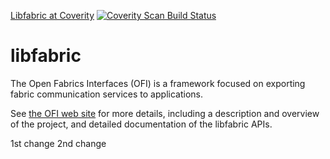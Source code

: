 [Libfabric at Coverity](https://scan.coverity.com/projects/4274)
[<img alt="Coverity Scan Build Status" src="https://scan.coverity.com/projects/4274/badge.svg"/>](https://scan.coverity.com/projects/4274)

libfabric
=========

The Open Fabrics Interfaces (OFI) is a framework focused on exporting fabric communication services to applications.

See [the OFI web site](http://ofiwg.github.io/libfabric/) for more details, including a description and overview of the project, and detailed documentation of the libfabric APIs.

1st change
2nd change

